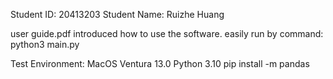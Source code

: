 Student ID: 20413203
Student Name: Ruizhe Huang


user guide.pdf
 introduced how to use the software.
 easily run by command:
  python3 main.py

Test Environment:
  MacOS Ventura 13.0
  Python 3.10
  pip install -m pandas
  
